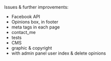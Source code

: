 Issues & further improvements:

- Facebook API  
- Opinions box, in footer  
- meta tags in each page  
- contact_me
- tests  
- CMS  
- graphic & copyright  
- with admin panel user index & delete opinions